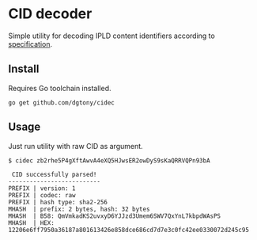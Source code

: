 # CID decoder

Simple utility for decoding IPLD content identifiers according to [specification](https://github.com/multiformats/cid).

## Install

Requires Go toolchain installed.

```
go get github.com/dgtony/cidec
```

## Usage

Just run utility with raw CID as argument. 

```
$ cidec zb2rhe5P4gXftAwvA4eXQ5HJwsER2owDyS9sKaQRRVQPn93bA

 CID successfully parsed!
--------------------------
PREFIX | version: 1
PREFIX | codec: raw
PREFIX | hash type: sha2-256
MHASH  | prefix: 2 bytes, hash: 32 bytes
MHASH  | B58: QmVmkadKS2uvxyD6YJJzd3Umem6SWV7QxYnL7kbpdWAsPS
MHASH  | HEX: 12206e6ff7950a36187a801613426e858dce686cd7d7e3c0fc42ee0330072d245c95
```
